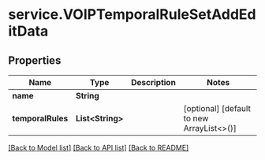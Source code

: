 # service.VOIPTemporalRuleSetAddEditData

## Properties
Name | Type | Description | Notes
------------ | ------------- | ------------- | -------------
**name** | **String** |  | 
**temporalRules** | **List&lt;String&gt;** |  | [optional] [default to new ArrayList<>()]

[[Back to Model list]](../README.md#documentation-for-models) [[Back to API list]](../README.md#documentation-for-api-endpoints) [[Back to README]](../README.md)


